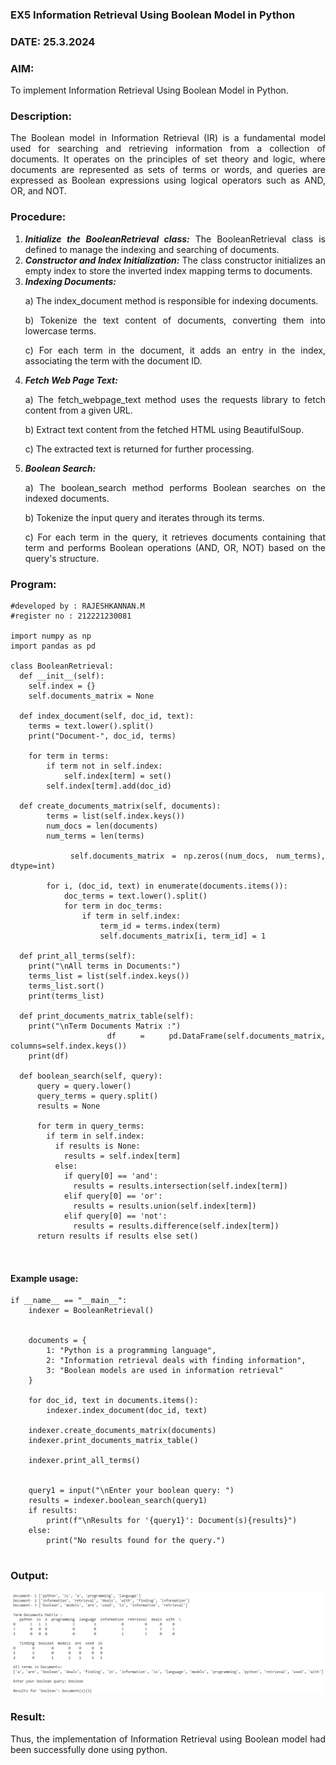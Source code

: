 ### EX5 Information Retrieval Using Boolean Model in Python
### DATE: 25.3.2024
### AIM: 
To implement Information Retrieval Using Boolean Model in Python.
### Description:
<div align = "justify">
The Boolean model in Information Retrieval (IR) is a fundamental model used for searching and retrieving information from a collection of documents. It operates on the principles of set theory and logic, where documents are represented as sets of terms or words, and queries are expressed as Boolean expressions using logical operators such as AND, OR, and NOT.
  
### Procedure:
1. ***Initialize the BooleanRetrieval class:*** The BooleanRetrieval class is defined to manage the indexing and searching of documents.
2. ***Constructor and Index Initialization:*** The class constructor initializes an empty index to store the inverted index mapping terms to documents.
3. ***Indexing Documents:***
    <p> a) The index_document method is responsible for indexing documents.
    <p> b) Tokenize the text content of documents, converting them into lowercase terms.
    <p> c) For each term in the document, it adds an entry in the index, associating the term with the document ID. </p>
4. ***Fetch Web Page Text:***
    <p>a) The fetch_webpage_text method uses the requests library to fetch content from a given URL.
    <p>b) Extract text content from the fetched HTML using BeautifulSoup.
    <p>c) The extracted text is returned for further processing.
5. ***Boolean Search:***
    <p>a) The boolean_search method performs Boolean searches on the indexed documents.
    <p>b) Tokenize the input query and iterates through its terms.
    <p>c) For each term in the query, it retrieves documents containing that term and performs Boolean operations (AND, OR, NOT) based on the query's structure.

### Program:

```
#developed by : RAJESHKANNAN.M
#register no : 212221230081

import numpy as np
import pandas as pd

class BooleanRetrieval:
  def __init__(self):
    self.index = {}
    self.documents_matrix = None

  def index_document(self, doc_id, text):
    terms = text.lower().split()
    print("Document-", doc_id, terms)

    for term in terms:
        if term not in self.index:
            self.index[term] = set()
        self.index[term].add(doc_id)

  def create_documents_matrix(self, documents):
        terms = list(self.index.keys())
        num_docs = len(documents)
        num_terms = len(terms)

        self.documents_matrix = np.zeros((num_docs, num_terms), dtype=int)

        for i, (doc_id, text) in enumerate(documents.items()):
            doc_terms = text.lower().split()
            for term in doc_terms:
                if term in self.index:
                    term_id = terms.index(term)
                    self.documents_matrix[i, term_id] = 1

  def print_all_terms(self):
    print("\nAll terms in Documents:")
    terms_list = list(self.index.keys())
    terms_list.sort()
    print(terms_list)

  def print_documents_matrix_table(self):
    print("\nTerm Documents Matrix :")
    df = pd.DataFrame(self.documents_matrix, columns=self.index.keys())
    print(df)

  def boolean_search(self, query):
      query = query.lower()
      query_terms = query.split()
      results = None

      for term in query_terms:
        if term in self.index:
          if results is None:
            results = self.index[term]
          else:
            if query[0] == 'and':
              results = results.intersection(self.index[term])
            elif query[0] == 'or':
              results = results.union(self.index[term])
            elif query[0] == 'not':
              results = results.difference(self.index[term])
      return results if results else set()



```
#### Example usage:
```
if __name__ == "__main__":
    indexer = BooleanRetrieval()


    documents = {
        1: "Python is a programming language",
        2: "Information retrieval deals with finding information",
        3: "Boolean models are used in information retrieval"
    }

    for doc_id, text in documents.items():
        indexer.index_document(doc_id, text)

    indexer.create_documents_matrix(documents)
    indexer.print_documents_matrix_table()

    indexer.print_all_terms()


    query1 = input("\nEnter your boolean query: ")
    results = indexer.boolean_search(query1)
    if results:
        print(f"\nResults for '{query1}': Document(s){results}")
    else:
        print("No results found for the query.")


```
### Output:
![OP](https://raw.githubusercontent.com/Kaushika-Anandh/WDM_EXP5/main/1.PNG)
### Result:
Thus, the implementation of Information Retrieval using Boolean model had been successfully done using python.

